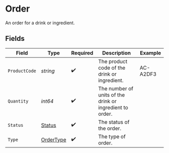 # Order

An order for a drink or ingredient.


## Fields

| Field                                                    | Type                                                     | Required                                                 | Description                                              | Example                                                  |
| -------------------------------------------------------- | -------------------------------------------------------- | -------------------------------------------------------- | -------------------------------------------------------- | -------------------------------------------------------- |
| `ProductCode`                                            | *string*                                                 | :heavy_check_mark:                                       | The product code of the drink or ingredient.             | AC-A2DF3                                                 |
| `Quantity`                                               | *int64*                                                  | :heavy_check_mark:                                       | The number of units of the drink or ingredient to order. |                                                          |
| `Status`                                                 | [Status](../../models/shared/status.md)                  | :heavy_check_mark:                                       | The status of the order.                                 |                                                          |
| `Type`                                                   | [OrderType](../../models/shared/ordertype.md)            | :heavy_check_mark:                                       | The type of order.                                       |                                                          |